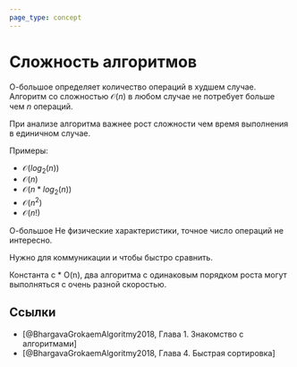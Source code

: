 ```yaml
---
page_type: concept
---
```

# Сложность алгоритмов

О-большое определяет количество операций в худшем случае. Алгоритм со сложностью $\mathcal{O}(n)$ в любом случае не потребует больше чем $n$ операций.

При анализе алгоритма важнее рост сложности чем время выполнения в единичном случае.

Примеры:

* $\mathcal{O}(log_{2}(n))$
* $\mathcal{O}(n)$
* $\mathcal{O}(n * log_{2}(n))$
* $\mathcal{O}(n^2)$
* $\mathcal{O}(n!)$

О-большое Не физические характеристики, точное число операций не интересно.

Нужно для коммуникации и чтобы быстро сравнить.

Константа c * O(n), два алгоритма с одинаковым порядком роста могут выполняться с очень разной скоростью.

## Ссылки

* [@BhargavaGrokaemAlgoritmy2018, Глава 1. Знакомство с алгоритмами]
* [@BhargavaGrokaemAlgoritmy2018, Глава 4. Быстрая сортировка]
